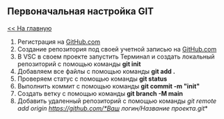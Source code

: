 ## Первоначальная настройка GIT

[<< На главную](./readme.md)

1. Регистрация на [GitHub.com](https://github.com/)
2. Создание репозитория под своей учетной записью на [GitHub.com](https://github.com/)
3. В VSC в своем проекте запустить Терминал и создать локальный репозиторий с помощью команды **git init**
4. Добавляем все файлы с помощью команды **git add .**
5. Проверяем статус с помощью команды **git status**
6. Выполнить коммит с помощью команды **git commit -m "init"**
7. Создать ветку с помощью команды **git branch -M main**
8. Добавить удаленный репозиторий с помощью команды **git remote add origin https://github.com/*Ваш логин*/*Название проекта*.git**